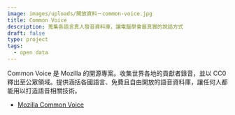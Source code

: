 ```yaml
---
image: images/uploads/開放資料－common-voice.jpg
title: Common Voice
description: 蒐集各語言真人發音資料庫，讓電腦學會最真實的說話方式
draft: false
type: project
tags:
  - open data
---
```

Common Voice 是 Mozilla 的開源專案。收集世界各地的貢獻者錄音，並以 CC0 釋出至公眾領域。提供涵括各國語言、免費且自由開放的語音資料庫，讓任何人都能用以打造語音相關技術。

- [Mozilla Common Voice](https://commonvoice.mozilla.org/zh-TW)

